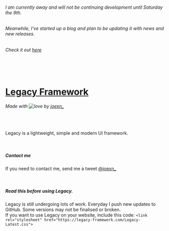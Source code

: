 ###### I am currently away and will not be continuing development until Saturday the 9th.
###### Meanwhile, I've started up a blog and plan to be updating it with news and new releases.
###### Check it out [here](http://joe.akeo.xyz)
<br /><br />
# [Legacy Framework](https://legacy-framework.com)
###### Made with ![love](https://legacy-framework.com/Heart.png) by [joexn_](https://twitter.com/@joexn_)
<br /><br />
Legacy is a lightweight, simple and modern UI framework.
<br /><br /><br />
##### Contact me
If you need to contact me, send me a tweet [@joexn_](https://twitter.com/@joexn_)
<br /><br /><br />
##### Read this before using Legacy.
Legacy is still undergoing lots of work. Everyday I push new updates to GitHub. Some versions may not be finalised or broken. 
<br />
If you want to use Legacy on your website, include this code: `<link rel="stylesheet" href="https://legacy-framework.com/Legacy-Latest.css">`

